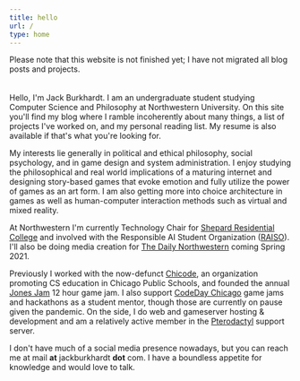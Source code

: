 ```yaml
---
title: hello
url: /
type: home
---
```

Please note that this website is not finished yet; I have not migrated all blog posts and projects.
\
\
\
Hello, I'm Jack Burkhardt. I am an undergraduate student studying Computer Science and Philosophy at Northwestern University. On this site you'll find my blog where I ramble incoherently about many things, a list of projects I've worked on, and my personal reading list. My resume is also available if that's what you're looking for.

My interests lie generally in political and ethical philosophy, social psychology, and in game design and system administration. I enjoy studying the philosophical and real world implications of a maturing internet and designing story-based games that evoke emotion and fully utilize the power of games as an art form. I am also getting more into choice architecture in games as well as human-computer interaction methods such as virtual and mixed reality.
 
At Northwestern I'm currently Technology Chair for [Shepard Residential College](https://shepardrc.com/) and involved with the Responsible AI Student Organization ([RAISO](https://twitter.com/raisotweets)). I'll also be doing media creation for [The Daily Northwestern](https://dailynorthwestern.com/) coming Spring 2021.
 
 Previously I worked with the now-defunct [Chicode](https://chicode.org/), an organization promoting CS education in Chicago Public Schools, and founded the annual [Jones Jam](https://jonesjam.org/) 12 hour game jam. I also support [CodeDay Chicago](https://event.codeday.org/chicago) game jams and hackathons as a student mentor, though those are currently on pause given the pandemic. On the side, I do web and gameserver hosting & development and am a relatively active member in the [Pterodactyl](https://pterodactyl.io/) support server.
 
I don't have much of a social media presence nowadays, but you can reach me at mail **at** jackburkhardt **dot** com. I have a boundless appetite for knowledge and would love to talk.